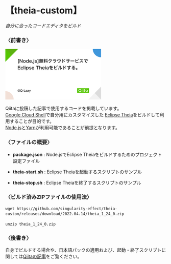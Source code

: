 # 【theia-custom】

*自分に合ったコードエディタをビルド*

### 〈前書き〉

[![[Node.js]無料クラウドサービスでEclipse Theiaをビルドする](./resources/chapter10.png)][10]

Qiitaに投稿した記事で使用するコードを掲載しています。<br>
[Google Cloud Shell](https://shell.cloud.google.com/)で自分用にカスタマイズした
[Eclipse Theia](https://theia-ide.org/)をビルドして利用することが目的です。<br>
[Node.js](https://nodejs.org/)と[Yarn](https://yarnpkg.com/)が利用可能であることが前提となります。


### 〈ファイルの概要〉

- **package.json** : Node.jsでEclipse Theiaをビルドするためのプロジェクト設定ファイル

- **theia-start.sh** : Eclipse Theiaを起動するスクリプトのサンプル

- **theia-stop.sh** : Eclipse Theiaを終了するスクリプトのサンプル

### 〈ビルド済みZIPファイルの使用法〉

```shell
wget https://github.com/singularity-effect/theia-custom/releases/download/2022.04.14/theia_1_24_0.zip

unzip theia_1_24_0.zip
```

### 〈後書き〉

自身でビルドする場合や、日本語パックの適用および、起動・終了スクリプトに関しては[Qiitaの記事][10]をご覧ください。

[10]: https://qiita.com/Q-Lazy/items/a3d4d6897195011709ff "[Node.js]無料クラウドサービスでEclipse Theiaをビルドする"